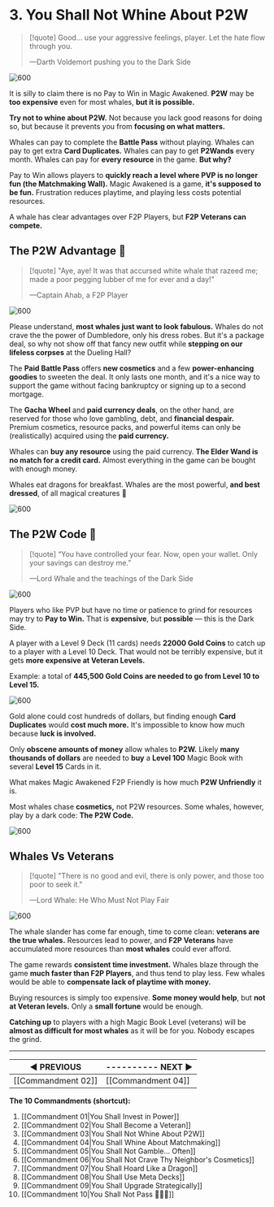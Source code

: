 # 3. You Shall Not Whine About P2W
>[!quote] Good... use your aggressive feelings, player. Let the hate flow through you.
>
>—Darth Voldemort pushing you to the Dark Side

![600](https://i.imgur.com/P6B2EOO.png)

It is silly to claim there is no Pay to Win in Magic Awakened. **P2W** may be **too expensive** even for most whales, **but it is possible.**

**Try not to whine about P2W.** Not because you lack good reasons for doing so, but because it prevents you from **focusing on what matters.**

Whales can pay to complete the **Battle Pass** without playing. Whales can pay to get extra **Card Duplicates.** Whales can pay to get **P2Wands** every month. Whales can pay for **every resource** in the game. **But why?**

Pay to Win allows players to **quickly reach a level where PVP is no longer fun (the Matchmaking Wall).** Magic Awakened is a game, **it's supposed to be fun.** Frustration reduces playtime, and playing less costs potential resources.

A whale has clear advantages over F2P Players, but **F2P Veterans can compete.**

## The P2W Advantage 🐳
>[!quote] "Aye, aye! It was that accursed white whale that razeed me; made a poor pegging lubber of me for ever and a day!"
>
>—Captain Ahab, a F2P Player

![600](https://i.imgur.com/Ga8R2t5.png)

Please understand, **most whales just want to look fabulous.** Whales do not crave the the power of Dumbledore, only his dress robes. But it's a package deal, so why not show off that fancy new outfit while **stepping on our lifeless corpses** at the Dueling Hall?

The **Paid Battle Pass** offers **new cosmetics** and a few **power-enhancing goodies** to sweeten the deal. It only lasts one month, and it's a nice way to support the game without facing bankruptcy or signing up to a second mortgage.

The **Gacha Wheel** and **paid currency deals**, on the other hand, are reserved for those who love gambling, debt, and **financial despair.** Premium cosmetics, resource packs, and powerful items can only be (realistically) acquired using the **paid currency.**

Whales can **buy any resource** using the paid currency. **The Elder Wand is no match for a credit card.** Almost everything in the game can be bought with enough money.

Whales eat dragons for breakfast. Whales are the most powerful, **and best dressed**, of all magical creatures 🐳

![600](https://i.imgur.com/cjuehNy.png)

## The P2W Code 🐳
>[!quote] “You have controlled your fear. Now, open your wallet. Only your savings can destroy me.”
>
> —Lord Whale and the teachings of the Dark Side

![600](https://i.imgur.com/AOqoAM9.png)

Players who like PVP but have no time or patience to grind for resources may try to **Pay to Win.** That is **expensive**, but **possible** — this is the Dark Side.

A player with a Level 9 Deck (11 cards) needs **22000 Gold Coins** to catch up to a player with a Level 10 Deck. That would not be terribly expensive, but it gets **more expensive at Veteran Levels.**

Example: a total of **445,500 Gold Coins are needed to go from Level 10 to Level 15.**

![600](https://i.imgur.com/Rd2hpKr.png)

Gold alone could cost hundreds of dollars, but finding enough **Card Duplicates** would **cost much more.** It's impossible to know how much because **luck is involved.**

Only **obscene amounts of money** allow whales to **P2W.** Likely **many thousands of dollars** are needed to **buy** a **Level 100** Magic Book with several **Level 15** Cards in it.

What makes Magic Awakened F2P Friendly is how much **P2W Unfriendly** it is.

Most whales chase **cosmetics,** not P2W resources. Some whales, however, play by a dark code: **The P2W Code.**

![600](https://i.imgur.com/cADbPHL.png)

## Whales Vs Veterans
>[!quote] "There is no good and evil, there is only power, and those too poor to seek it."
>
>—Lord Whale: He Who Must Not Play Fair

![600](https://i.imgur.com/9teJzbN.jpg)

The whale slander has come far enough, time to come clean: **veterans are the true whales.** Resources lead to power, and **F2P Veterans** have accumulated more resources than **most whales** could ever afford.

The game rewards **consistent time investment.** Whales blaze through the game **much faster than F2P Players**, and thus tend to play less. Few whales would be able to **compensate lack of playtime with money.**

Buying resources is simply too expensive. **Some money would help**, but **not at Veteran levels.** Only a **small fortune** would be enough.

**Catching up** to players with a high Magic Book Level (veterans) will be **almost as difficult for most whales** as it will be for you. Nobody escapes the grind.

---
| **◀ PREVIOUS**    | ---------- **NEXT ▶** |
| ------------- | ------------- |
| [[Commandment 02]] | [[Commandment 04]] |

**The 10 Commandments (shortcut):** 

1. [[Commandment 01|You Shall Invest in Power]]
2. [[Commandment 02|You Shall Become a Veteran]]
3. [[Commandment 03|You Shall Not Whine About P2W]]
4. [[Commandment 04|You Shall Whine About Matchmaking]]
5. [[Commandment 05|You Shall Not Gamble... Often]]
6. [[Commandment 06|You Shall Not Crave Thy Neighbor's Cosmetics]]
7. [[Commandment 07|You Shall Hoard Like a Dragon]]
8. [[Commandment 08|You Shall Use Meta Decks]]
9. [[Commandment 09|You Shall Upgrade Strategically]]
10. [[Commandment 10|You Shall Not Pass 🧙🏻‍♂️]]